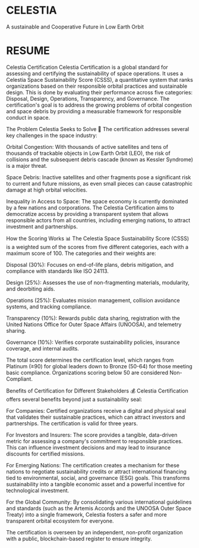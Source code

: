 # CELESTIA
A sustainable and Cooperative Future in Low Earth Orbit

# RESUME
Celestia Certification
Celestia Certification is a global standard for assessing and certifying the sustainability of space operations. It uses a Celestia Space Sustainability Score (CSSS), a quantitative system that ranks organizations based on their responsible orbital practices and sustainable design. This is done by evaluating their performance across five categories: Disposal, Design, Operations, Transparency, and Governance. The certification's goal is to address the growing problems of orbital congestion and space debris by providing a measurable framework for responsible conduct in space.

The Problem Celestia Seeks to Solve 🚀
The certification addresses several key challenges in the space industry:

Orbital Congestion: With thousands of active satellites and tens of thousands of trackable objects in Low Earth Orbit (LEO), the risk of collisions and the subsequent debris cascade (known as Kessler Syndrome) is a major threat.

Space Debris: Inactive satellites and other fragments pose a significant risk to current and future missions, as even small pieces can cause catastrophic damage at high orbital velocities.

Inequality in Access to Space: The space economy is currently dominated by a few nations and corporations. The Celestia Certification aims to democratize access by providing a transparent system that allows responsible actors from all countries, including emerging nations, to attract investment and partnerships.

How the Scoring Works 📊
The Celestia Space Sustainability Score (CSSS) is a weighted sum of the scores from five different categories, each with a maximum score of 100. The categories and their weights are:

Disposal (30%): Focuses on end-of-life plans, debris mitigation, and compliance with standards like ISO 24113.

Design (25%): Assesses the use of non-fragmenting materials, modularity, and deorbiting aids.

Operations (25%): Evaluates mission management, collision avoidance systems, and tracking compliance.

Transparency (10%): Rewards public data sharing, registration with the United Nations Office for Outer Space Affairs (UNOOSA), and telemetry sharing.

Governance (10%): Verifies corporate sustainability policies, insurance coverage, and internal audits.

The total score determines the certification level, which ranges from Platinum (≥90) for global leaders down to Bronze (50-64) for those meeting basic compliance. Organizations scoring below 50 are considered Non-Compliant.

Benefits of Certification for Different Stakeholders 💰
Celestia Certification offers several benefits beyond just a sustainability seal:

For Companies: Certified organizations receive a digital and physical seal that validates their sustainable practices, which can attract investors and partnerships. The certification is valid for three years.

For Investors and Insurers: The score provides a tangible, data-driven metric for assessing a company's commitment to responsible practices. This can influence investment decisions and may lead to insurance discounts for certified missions.

For Emerging Nations: The certification creates a mechanism for these nations to negotiate sustainability credits or attract international financing tied to environmental, social, and governance (ESG) goals. This transforms sustainability into a tangible economic asset and a powerful incentive for technological investment.

For the Global Community: By consolidating various international guidelines and standards (such as the Artemis Accords and the UNOOSA Outer Space Treaty) into a single framework, Celestia fosters a safer and more transparent orbital ecosystem for everyone.

The certification is overseen by an independent, non-profit organization with a public, blockchain-based register to ensure integrity.
